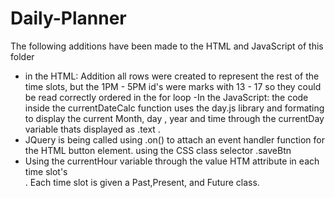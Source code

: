 # Daily-Planner
The following additions have been made to the HTML and JavaScript of this folder
- in the HTML: Addition all rows were created to represent the rest of the time slots, but the 1PM - 5PM id's were marks with 13 - 17 so they could be read correctly ordered in the for loop
-In the JavaScript: the code inside the currentDateCalc function uses the day.js library and formating to display the current Month, day , year and time through the currentDay variable
thats displayed as .text .
- JQuery is being called using .on() to attach an event handler function for the HTML button element. using the CSS class selector .saveBtn
- Using the currentHour variable through the value HTM attribute in each time slot's <div> . Each time slot is given a Past,Present, and Future class.
